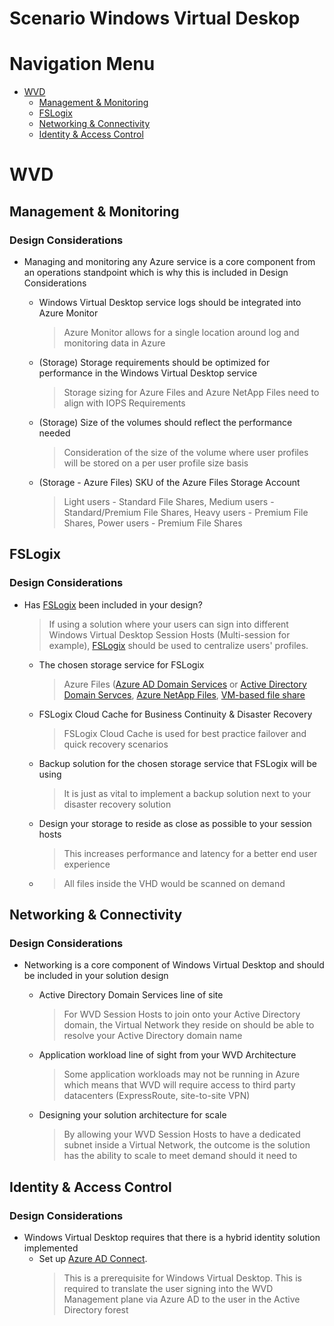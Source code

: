 # Scenario Windows Virtual Deskop

# Navigation Menu

  - [WVD](#WVD)
    - [Management &amp; Monitoring](#Management--Monitoring)
    - [FSLogix](#FSLogix)
    - [Networking &amp; Connectivity](#Networking--Connectivity)
    - [Identity &amp; Access Control](#Identity--Access-Control)
# WVD
        
## Management &amp; Monitoring
### Design Considerations
* Managing and monitoring any Azure service is a core component from an operations standpoint which is why this is included in Design Considerations
  - Windows Virtual Desktop service logs should be integrated into Azure Monitor
    > Azure Monitor allows for a single location around log and monitoring data in Azure
                                
                            
  - (Storage) Storage requirements should be optimized for performance in the Windows Virtual Desktop service
    > Storage sizing for Azure Files and Azure NetApp Files need to align with IOPS Requirements
                                
                            
  - (Storage) Size of the volumes should reflect the performance needed
    > Consideration of the size of the volume where user profiles will be stored on a per user profile size basis
                                
                            
  - (Storage - Azure Files) SKU of the Azure Files Storage Account
    > Light users - Standard File Shares, Medium users - Standard/Premium File Shares, Heavy users - Premium File Shares, Power users - Premium File Shares
                                
                            
## FSLogix
### Design Considerations
* Has [FSLogix](https://docs.microsoft.com/en-us/azure/architecture/example-scenario/wvd/windows-virtual-desktop-fslogix) been included in your design?
  > If using a solution where your users can sign into different Windows Virtual Desktop Session Hosts (Multi-session for example), [FSLogix](https://docs.microsoft.com/en-us/azure/architecture/example-scenario/wvd/windows-virtual-desktop-fslogix) should be used to centralize users' profiles.
                            
  - The chosen storage service for FSLogix
    > Azure Files ([Azure AD Domain Services](https://docs.microsoft.com/en-us/azure/virtual-desktop/create-profile-container-adds) or [Active Directory Domain Servces](https://docs.microsoft.com/en-us/azure/virtual-desktop/create-file-share), [Azure NetApp Files](https://docs.microsoft.com/en-us/azure/virtual-desktop/create-fslogix-profile-container), [VM-based file share](https://docs.microsoft.com/en-us/azure/virtual-desktop/create-host-pools-user-profile)
                                
                            
  - FSLogix Cloud Cache for Business Continuity &amp; Disaster Recovery
    > FSLogix Cloud Cache is used for best practice failover and quick recovery scenarios
                                
                            
  - Backup solution for the chosen storage service that FSLogix will be using
    > It is just as vital to implement a backup solution next to your disaster recovery solution
                                
                            
  - Design your storage to reside as close as possible to your session hosts
    > This increases performance and latency for a better end user experience
                                
                            
  - 
    > All files inside the VHD would be scanned on demand
                                
                            
## Networking &amp; Connectivity
### Design Considerations
* Networking is a core component of Windows Virtual Desktop and should be included in your solution design
  - Active Directory Domain Services line of site
    > For WVD Session Hosts to join onto your Active Directory domain, the Virtual Network they reside on should be able to resolve your Active Directory domain name
                                
                            
  - Application workload line of sight from your WVD Architecture
    > Some application workloads may not be running in Azure which means that WVD will require access to third party datacenters (ExpressRoute, site-to-site VPN)
                                
                            
  - Designing your solution architecture for scale
    > By allowing your WVD Session Hosts to have a dedicated subnet inside a Virtual Network, the outcome is the solution has the ability to scale to meet demand should it need to
                                
                            
## Identity &amp; Access Control
### Design Considerations
* Windows Virtual Desktop requires that there is a hybrid identity solution implemented
  - Set up  [Azure AD Connect](https://docs.microsoft.com/en-us/azure/active-directory/hybrid/whatis-azure-ad-connect).
    > This is a prerequisite for Windows Virtual Desktop. This is required to translate the user signing into the WVD Management plane via Azure AD to the user in the Active Directory forest
                                
                            